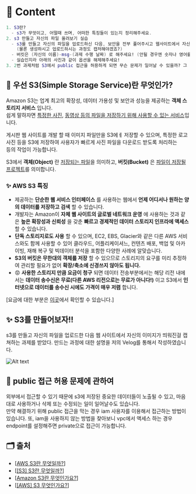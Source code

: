 # 🌱 Content

```lua
1. S3란?
  - s3가 무엇이고, 어떨때 쓰며, 어떠한 특징들이 있는지 정리해주세요.
2. s3 만들고 자신의 파일 올려보기 실습
  - s3를 만들고 자신의 파일을 업로드하신 다음, 보안을 전부 풀어주시고 웹사이트에서 자신의 이미지가 띄워진걸 캡처해주세요!
    (물론 생성하시고 업로드하시는 과정도 캡처해야겠죠?)
  - 버킷은 (자신의 이름)-msg-(과제 수행 날짜) 로 해주세요! (안될 경우엔 숫자나 영어를 임의로 붙혀주세요)
  - 실습인지라 아래의 사진과 같이 옵션을 해제해주세요!
3. 2번 과제처럼 S3에서 public 접근을 허용하게 되면 무슨 문제가 일어날 수 있을까? 그 문제를 해결하기 위해 public 접근을 막았을때 어떤식으로 s3에 접근할 수 있을까?
```

## 🤔 우선 S3(Simple Storage Service)란 무엇인가?

Amazon S3는 업계 최고의 확장성, 데이터 가용성 및 보안과 성능을 제공하는 **객체 스토리지 서비스** 입니다.  
쉽게 말하자면 <u>특정한 사진</u>, <u>동영상 등의 파일을 저장하기 위해 사용할 수 있는 서비스</u>입니다.

게시판 웹 사이트를 개발 할 때 이미지 파일만을 S3에ㅔ 저장할 수 있으며, 특정한 로고 사진 등을 S3에 저장하여 사용자가 빠르게 사진 파일을 다운로드 받도록 처리하는  
등의 작업이 가능합니다.

S3에서 **객체(Object)** 란 <u>저장되는 파일</u>을 의미하고, **버킷(Bucket)** 은 <u>파일이 저장될 프로젝트</u>를 의미합니다.

### ✨ AWS S3 특징

- 제공하는 **단순한 웹 서비스 인터페이스** 를 사용하는 웹에서 **언제 어디서나 원하는 양의 데이터를 저장하고 검색** 할 수 있습니다.
- 개발자는 Amazon이 **자체 웹 사이트의 글로벌 네트워크 운영** 에 사용하는 것과 같은 **높은 확장성과 신뢰성** 을 갖춘 **빠르고 경제적인 데이터 스토리지 인프라에 액세스** 할 수 있습니다.
- **단독 스토리지로도 사용** 할 수 있으며, EC2, EBS, Glacier와 같은 다른 AWS 서비스와도 함께 사용할 수 있어 클라우드, 어플리케이셔느, 컨텐츠 배포, 백업 및 아카이빙, 재해 복구 및 빅데이터 분석을 포함한 다양한 사례에 알맞습니다.
- **S3의 버킷은 무한대의 객체를 저장** 할 수 있으므로 스토리지의 요구를 미리 추정하여 관리할 필요가 없어 **확장/축소에 신경쓰지 않아도 됩니다.**
- 😡 **사용한 스토리지 만큼 요금이 청구** 되면 데이터 전송부분에서는 해당 리전 내에서는 **데이터 송수신은 무료(다른 AWS 리전으로는 무료가 아니다!)** 이고 S3에서 **인터넷으로 데이터를 송수신 시에도 가격이 매우 저렴** 합니다.

[요금에 대한 부분은 <a href="https://aws.amazon.com/ko/s3/pricing/">이곳</a>에서 확인할 수 있습니다.]

## ✨ S3를 만들어보자!!

s3를 만들고 자신의 파일을 업로드한 다음 웹 사이트에서 자신의 이미지가 띄워진걸 캡쳐하는 과제를 받았다.
만드는 과정에 대한 설명을 저의 Velog를 통해서 작성하였습니다.

![Alt text](/Resource/DevOps/DevOps%20-%20Onboarding/1주차/img/S3실습사진.png)

## 🤔 public 접근 허용 문제에 관하여

외부에서 접근할 수 있기 때문에 s3에 저장된 중요한 데이터들이 노출될 수 있고, 마음대로 사용하거나 삭제 또는 수정되는 일이 일어날수도 있습니다.  
만약 해결하기 위해 public 접근을 막는 경우 iam 사용자를 이용해서 접근하는 방법이 있습니다. 또, iam을 사용하지 않는 방법을 찾아보니 vpc에서 액세스 하는 경우 endpoint를 설정해주면 private으로 접근이 가능합니다.

## 🗂️ 출처

- [<a href="https://www.notion.so/DevOps-6-069126323d0a4d3ea1eec9375134dc97?pvs=4#b2b8c449090844649fc199483dc14f0a">AWS S3란 무엇일까?</a>]
- [<a href="https://www.notion.so/DevOps-6-069126323d0a4d3ea1eec9375134dc97?pvs=4#1b755a2a7f1f49a9ad3697d64dcc5e4a">[S3] S3란 무엇일까?</a>]
- [<a href="https://www.notion.so/DevOps-6-069126323d0a4d3ea1eec9375134dc97?pvs=4#190214e06c504283bb30b81dd450d194">Amazon S3란 무엇인가요?</a>]
- [<a href="https://www.notion.so/DevOps-6-069126323d0a4d3ea1eec9375134dc97?pvs=4#a9717716554e45aea35e9c90a07b9f07">[AWS] S3 무엇인가요?</a>]

